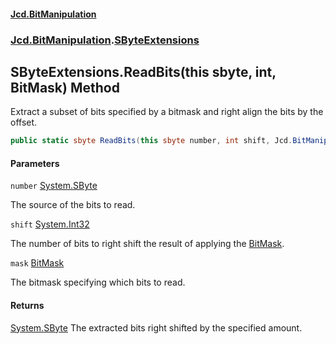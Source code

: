 #### [Jcd.BitManipulation](index 'index')

### [Jcd.BitManipulation](Jcd.BitManipulation 'Jcd.BitManipulation').[SByteExtensions](Jcd.BitManipulation.SByteExtensions 'Jcd.BitManipulation.SByteExtensions')

## SByteExtensions.ReadBits(this sbyte, int, BitMask) Method

Extract a subset of bits specified by a bitmask and right align the bits by the offset.

```csharp
public static sbyte ReadBits(this sbyte number, int shift, Jcd.BitManipulation.BitMask mask);
```

#### Parameters

<a name='Jcd.BitManipulation.SByteExtensions.ReadBits(thissbyte,int,Jcd.BitManipulation.BitMask).number'></a>

`number` [System.SByte](https://docs.microsoft.com/en-us/dotnet/api/System.SByte 'System.SByte')

The source of the bits to read.

<a name='Jcd.BitManipulation.SByteExtensions.ReadBits(thissbyte,int,Jcd.BitManipulation.BitMask).shift'></a>

`shift` [System.Int32](https://docs.microsoft.com/en-us/dotnet/api/System.Int32 'System.Int32')

The number of bits to right shift the result of applying the [BitMask](Jcd.BitManipulation.BitMask 'Jcd.BitManipulation.BitMask').

<a name='Jcd.BitManipulation.SByteExtensions.ReadBits(thissbyte,int,Jcd.BitManipulation.BitMask).mask'></a>

`mask` [BitMask](Jcd.BitManipulation.BitMask 'Jcd.BitManipulation.BitMask')

The bitmask specifying which bits to read.

#### Returns

[System.SByte](https://docs.microsoft.com/en-us/dotnet/api/System.SByte 'System.SByte')
The extracted bits right shifted by the specified amount.